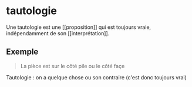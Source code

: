 # tautologie

Une tautologie est une [[proposition]] qui est toujours vraie, indépendamment de son [[interprétation]].

## Exemple
> La pièce est sur le côté pile ou le côté façe

Tautologie : on a quelque chose ou son contraire (c'est donc toujours vrai)